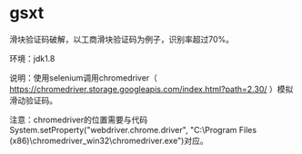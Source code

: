 # gsxt
滑块验证码破解，以工商滑块验证码为例子，识别率超过70%。

环境：jdk1.8

说明：使用selenium调用chromedriver（ https://chromedriver.storage.googleapis.com/index.html?path=2.30/ ）模拟滑动验证码。

注意：chromedriver的位置需要与代码System.setProperty("webdriver.chrome.driver", "C:\\Program Files (x86)\\chromedriver_win32\\chromedriver.exe")对应。
